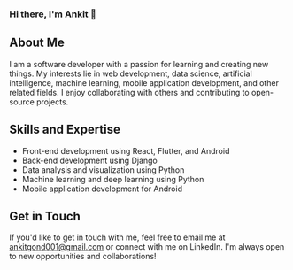### Hi there, I'm Ankit 👋

## About Me

I am a software developer with a passion for learning and creating new things. My interests lie in web development, data science, artificial intelligence, machine learning, mobile application development, and other related fields. I enjoy collaborating with others and contributing to open-source projects.

## Skills and Expertise

- Front-end development using React, Flutter, and Android
- Back-end development using Django
- Data analysis and visualization using Python
- Machine learning and deep learning using Python
- Mobile application development for Android

## Get in Touch

If you'd like to get in touch with me, feel free to email me at ankitgond001@gmail.com or connect with me on LinkedIn. I'm always open to new opportunities and collaborations!
